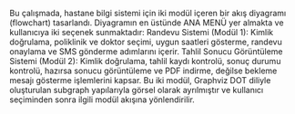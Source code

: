 

Bu çalışmada, hastane bilgi sistemi için iki modül içeren bir akış diyagramı (flowchart) tasarlandı.
Diyagramın en üstünde ANA MENÜ yer almakta ve kullanıcıya iki seçenek sunmaktadır:
Randevu Sistemi (Modül 1): Kimlik doğrulama, poliklinik ve doktor seçimi, uygun saatleri gösterme, randevu onaylama ve SMS gönderme adımlarını içerir.
Tahlil Sonucu Görüntüleme Sistemi (Modül 2): Kimlik doğrulama, tahlil kaydı kontrolü, sonuç durumu kontrolü, hazırsa sonucu görüntüleme ve PDF indirme, değilse bekleme mesajı gösterme işlemlerini kapsar.
Bu iki modül, Graphviz DOT diliyle oluşturulan subgraph yapılarıyla görsel olarak ayrılmıştır ve kullanıcı seçiminden sonra ilgili modül akışına yönlendirilir.
